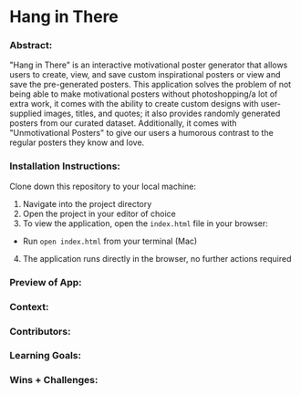 # Hang in There

### Abstract:

"Hang in There" is an interactive motivational poster generator that allows users to create, view, and save custom inspirational posters or view and save the pre-generated posters. This application solves the problem of not being able to make motivational posters without photoshopping/a lot of extra work, it comes with the ability to create custom designs with user-supplied images, titles, and quotes; it also provides randomly generated posters from our curated dataset. Additionally, it comes with "Unmotivational Posters" to give our users a humorous contrast to the regular posters they know and love.

[//]: <> (Briefly describe what you built and its features. What problem is the app solving? How does this application solve that problem?)

### Installation Instructions:

Clone down this repository to your local machine:
1. Navigate into the project directory
2. Open the project in your editor of choice
3.  To view the application, open the `index.html` file in your browser:
- Run `open index.html` from your terminal (Mac)
4. The application runs directly in the browser, no further actions required

[//]: <> (What steps does a person have to take to get your app cloned down and running?)

### Preview of App:

[//]: <> (Provide ONE gif or screenshot of your application - choose the "coolest" piece of functionality to show off. gifs preferred!)

### Context:

[//]: <> (Give some context for the project here. How long did you have to work on it? How far into the Turing program are you?)

### Contributors:

[//]: <> (Who worked on this application? Link to your GitHub. Consider also providing LinkedIn link)

### Learning Goals:

[//]: <> (What were the learning goals of this project? What tech did you work with?)

### Wins + Challenges:

[//]: <> (What are 2-3 wins you have from this project? What were some challenges you faced - and how did you get over them?)
